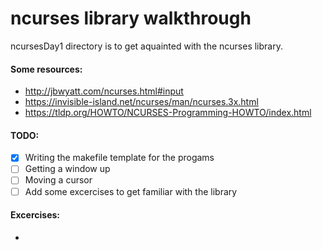 # ncurses library walkthrough

ncursesDay1 directory is to get aquainted with the ncurses library.

#### Some resources:
 - http://jbwyatt.com/ncurses.html#input
 - https://invisible-island.net/ncurses/man/ncurses.3x.html
 - https://tldp.org/HOWTO/NCURSES-Programming-HOWTO/index.html


#### TODO:
- [x] Writing the makefile template for the progams
- [ ] Getting a window up
- [ ] Moving a cursor
- [ ] Add some excercises to get familiar with the library

#### Excercises:
 - 